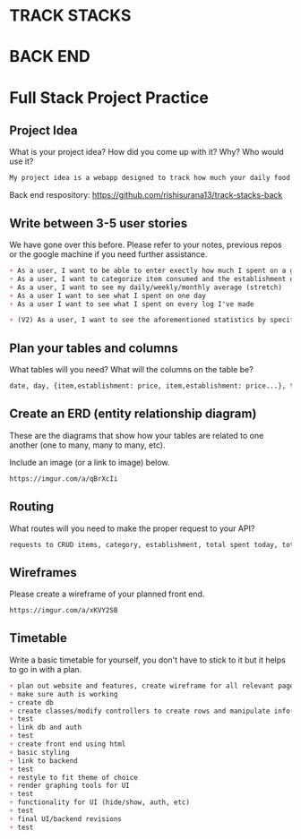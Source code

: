 # TRACK STACKS

# BACK END
# Full Stack Project Practice


## Project Idea

What is your project idea?  How did you come up with it? Why? Who would use it?

```md
My project idea is a webapp designed to track how much your daily food incidentals are by entering how much you have spent in one day. A lot of it could be saved -- I am witnessing a culture that normalizes eating outside food and reduces the will to prepare and cook ones own food, which is a healthier choice, in many aspects including a financial one. From my own experience,  it is an eye opener. My target market would be college (and above) students and young professionals, as this demographic's habits will determine future spending habits in respect to food/meals.
```
Back end respository: https://github.com/rishisurana13/track-stacks-back

## Write between 3-5 user stories

We have gone over this before. Please refer to your notes, previous repos or the
google machine if you need further assistance.

```md
+ As a user, I want to be able to enter exectly how much I spent on a given day
+ As a user, I want to categorize item consumed and the establishment of origin. (stretch)
+ As a user, I want to see my daily/weekly/monthly average (stretch)
+ As a user I want to see what I spent on one day
+ As a user I want to see what I spent on every log I've made

+ (V2) As a user, I want to see the aforementioned statistics by specified time-frame
```

## Plan your tables and columns

What tables will you need? What will the columns on the table be?

```md
date, day, {item,establishment: price, item,establishment: price...}, total spent, avg (only for sunday)

```

## Create an ERD (entity relationship diagram)

These are the diagrams that show how your tables are related to one another
(one to many, many to many, etc).

Include an image (or a link to image) below.

```md
https://imgur.com/a/qBrXcIi
```

## Routing

What routes will you need to make the proper request to your API?

```md
requests to CRUD items, category, establishment, total spent today, total spent on x date. (loose terms)
```

## Wireframes

Please create a wireframe of your planned front end.

```md
https://imgur.com/a/xKVY2SB
```

## Timetable

Write a basic timetable for yourself, you don't have to stick to it but it
helps to go in with a plan.

```md
+ plan out website and features, create wireframe for all relevant pages
+ make sure auth is working
+ create db
+ create classes/modify controllers to create rows and manipulate info(average)
+ test
+ link db and auth
+ test
+ create front end using html
+ basic styling
+ link to backend
+ test
+ restyle to fit theme of choice
+ render graphing tools for UI
+ test
+ functionality for UI (hide/show, auth, etc)
+ test
+ final UI/backend revisions
+ test


```
